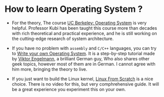 # How to learn Operating System ?

* For the theory, The course [UC Berkeley: Operating System](https://www.youtube.com/watch?v=qcyXohw1H00&list=PL--jIyXjDXf6Q4XA6q8RYnyChYzJ0K0F2) is very helpful. Professor Kubi has been taught this course more than decades with rich theoretical and practical experience, and he is still working on the cutting-edge research of system architecture.

* If you have no problem with `assembly` and `C/C++` languages, you can try to [Write your own Operating System](https://www.youtube.com/watch?v=1rnA6wpF0o4&list=PLHh55M_Kq4OApWScZyPl5HhgsTJS9MZ6M).  It is a step-by-step tutorial made by [Viktor Engelmann](http://www.algorithman.de/Autor/index.php), a brilliant German guy, Who also shares other geek topics, however most of them are in German. I cannot agree with him more, bringing the theory to live.

* If you just want to build the Linux kernel, [Linux From Scratch](http://www.linuxfromscratch.org/) is a nice choice. There is no video for this, but very comphrehensive guide. It will be a great experience you experiment this on your own.
